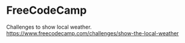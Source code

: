 # FreeCodeCamp
Challenges to show local weather.
https://www.freecodecamp.com/challenges/show-the-local-weather

